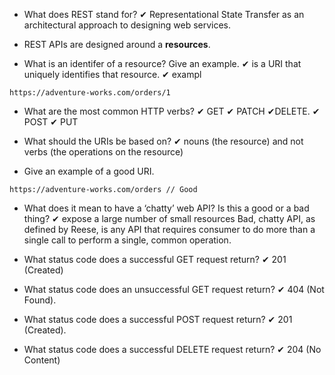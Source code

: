 * What does REST stand for?
✔ Representational State Transfer as an architectural approach to designing web services.

* REST APIs are designed around a __resources__.

* What is an identifer of a resource? Give an example.
✔ is a URI that uniquely identifies that resource.
 ✔ exampl 
 ```
 https://adventure-works.com/orders/1
 ```

* What are the most common HTTP verbs?
✔ GET ✔ PATCH  ✔DELETE.
✔ POST ✔ PUT

* What should the URIs be based on?
✔ nouns (the resource) and not verbs (the operations on the resource) 

* Give an example of a good URI.
```
https://adventure-works.com/orders // Good
```
* What does it mean to have a ‘chatty’ web API? Is this a good or a bad thing?
✔ expose a large number of small resources 
Bad, chatty API, as defined by Reese, is any API that requires consumer to do more than a single call to perform a single, common operation. 

* What status code does a successful GET request return?
✔ 201 (Created)
*  What status code does an unsuccessful GET request return?
✔ 404 (Not Found).
*  What status code does a successful POST request return?
✔ 201 (Created).
*  What status code does a successful DELETE request return?
✔ 204 (No Content)